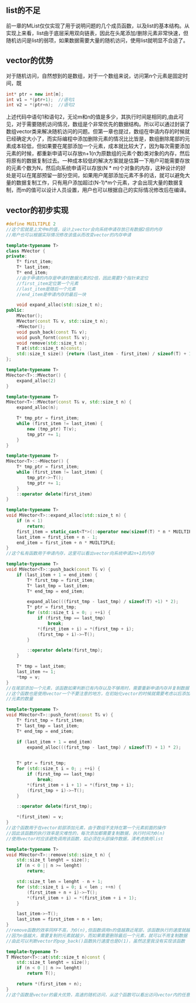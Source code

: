 ## list的不足

前一章的MList仅仅实现了用于说明问题的几个成员函数，以及list的基本结构。从实现上来看，list由于底层采用双向链表，因此在头尾添加/删除元素非常快速，但随机访问是list的弱项，如果数据需要大量的随机访问，使用list就明显不合适了。

## vector的优势

对于随机访问，自然想到的是数组，对于一个数组来说，访问第n个元素是固定时间，既
```c++
int* ptr = new int[m];
int v1 = *(ptr+1);  //语句1
int v2 = *(ptr+n);  //语句2
```
上述代码中语句1和语句2，无论m和n的值是多少，其执行时间是相同的,由此可见，对于需要随机访问情况，数组是个非常优先的数据结构。所以可以通过封装了数组vector类来解决随机访问的问题。但第一章也提过，数组在申请内存的时候就已经确定大小了，而实际编程中添加删除元素的情况比比皆是，数组删除尾部的元素成本较低，但如果要在尾部添加一个元素，成本就比较大了，因为每次需要添加元素的时候，都重新申请可以存放n+1(n为原数组的元素个数)类对象的内存，然后将原有的数据复制过去。一种成本较低的解决方案就是估算一下用户可能需要存放的元素个数为N，然后向系统申请可以存放(N * m)个对象的内存，这种设计的好处是可以在尾部预留一部分空间，如果用户尾部添加元素不多的话，就可以避免大量的数据复制工作，只有用户添加超过(N-1)*m个元素，才会出现大量的数据复制，而m的值可以设计人员设置，用户也可以根据自己的实际情况修改后在编译。

## vector的初步实现

```c++
#define MUILTIPLE 2
//这个宏就是上文中m的值，设计上vector会向系统申请存放已有数据2倍的内存
//用户也可以根据实际情况修改该值从而改变vector的内存申请

template<typename T>
class MVector {
private:
	T* first_item;
	T* last_item;
	T* end_item;
    //由于申请的内存是申请时数据元素的2倍，因此需要3个指针来定位
    //first_item定位第一个元素
    //last_item是随后一个元素
    //end_item是申请内存的最后一块

	void expand_alloc(std::size_t n);
public:
	MVector();
	MVector(const T& v, std::size_t n);
	~MVector();
	void push_back(const T& v);
	void push_fornt(const T& v);
	void remove(std::size_t n);
	T at(std::size_t n)const;
	std::size_t size() {return (last_item - first_item) / sizeof(T) + 1}const;
};

template<typename T>
MVector<T>::MVector() {
	expand_alloc(2)
}

template<typename T>
MVector<T>::MVector(const T& v, std::size_t n) {
	expand_alloc(n);

	T* tmp_ptr = first_item;
	while (first_item != last_item) {
		new (tmp_ptr) T(v);
		tmp_ptr += 1;
	}
}

template<typename T>
MVector<T>::~MVector() {
	T* tmp_ptr = first_item;
	while (first_item != last_item) {
		tmp_ptr->~T();
		tmp_ptr += 1;
	}
	::operator delete(first_item)
}

template<typename T>
void MVector<T>::expand_alloc(std::size_t n) {
	if (n < 1)
		return;
	first_item = static_cast<T*>(::operator new(sizeof(T) * n * MUILTIPLE + 1));
	last_item = first_item + n - 1;
	end_item = first_item + n * MUILTIPLE;
}
//这个私有函数用于申请内存，这里可以看出vector向系统申请2n+1的内存

template<typename T>
void MVector<T>::push_back(const T& v) {
	if (last_item + 1 = end_item) {
		T* first_tmp = first_item;
		T* last_tmp = last_item;
		T* end_tmp = end_item;

		expand_alloc(((first_tmp - last_tmp) / sizeof(T) +1) * 2);
		T* ptr = first_tmp;
		for (std::size_t i = 0; ; ++i) {
			if (first_tmp == last_tmp)
				break;
			*(first_item + i) = *(first_tmp + i);
			(first_tmp + i)->~T();
		}

		::operator delete(first_tmp);
	}

	T* tmp = last_item;
	last_item += 1;
	*tmp = v;
}
//在尾部添加一个元素，该函数如果判断已有内存以及不够用时，需要重新申请内存并复制数据
//这个函数也是使用vector一个不要注意的地方，在初始化vector的时候就需要考虑以后添加
//元素的数量

template<typename T>
void MVector<T>::push_fornt(const T& v) {
	T* first_tmp = first_item;
	T* last_tmp = last_item;
	T* end_tmp = end_item;

	if (last_item + 1 = end_item) 
		expand_alloc(((first_tmp - last_tmp) / sizeof(T) + 1) * 2);
	

	T* ptr = first_tmp;
	for (std::size_t i = 0; ; ++i) {
		if (first_tmp == last_tmp)
			break;
		*(first_item + i + 1) = *(first_tmp + i);
		(first_tmp + i)->~T();
	}

	::operator delete(first_tmp);

	*(first_item) = v;
}
//这个函数用于在vector前部添加元素，由于数组不支持在第一个元素前面的操作
//因此该函数的执行效率是灾难性的，每次添加都需要复制数据，执行时间为Θ(n)
//使用vector时应该避免调用该函数，如必须在头部操作数据，清考虑换用list

template<typename T>
void MVector<T>::remove(std::size_t n) {
	std::size_t lenght = size();
	if (n < 0 || n >= lenght)
		return;

	std::size_t len = lenght - n + 1;
	for (std::size_t i = 0; i < len ; ++n) {
		(first_item + n + i)->~T();
		*(first_item + i) = *(first_item + i + 1);
	}

	last_item->~T();
	last_item = first_item + n + len;
}
//remove函数的效率同样不高，为O(n),但函数调用n的值越靠近尾部，该函数执行的速度就越快
//因为n值越大，需要复制的元素就越少，而如果需要删除最后一个元素，就可以不用复制数据
//由此可以判断vector的pop_back()函数执行速度也是O(1)，虽然这里我没有实现该函数

template<typename T>
T MVector<T>::at(std::size_t n)const {
	std::size_t lenght = size();
	if (n < 0 || n >= lenght)
		return T();

	return *(first_item + n);
}
//这个函数是vector的最大优势，高速的随机访问，从这个函数可以看出访问vector内的任意一个元素，时间都是O(1);

```